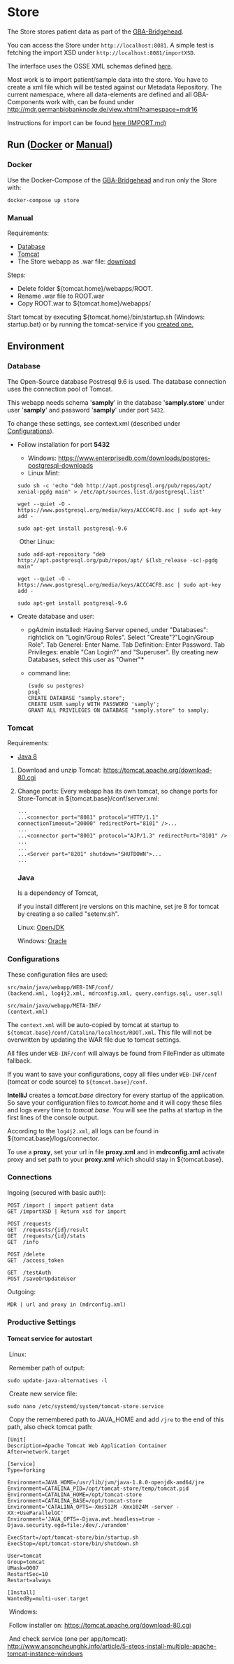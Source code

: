 # Store

The Store stores patient data as part of the [GBA-Bridgehead](https://github.com/samply/bridgehead-deployment).

You can access the Store under `http://localhost:8081`. A simple test is fetching the import XSD under `http://localhost:8081/importXSD`.

The interface uses the OSSE XML schemas defined [here](http://schema.samply.de/osse/).

Most work is to import patient/sample data into the store. You have to create a xml file which will be tested against our Metadata Repository.
The current namespace, where all data-elements are defined and all GBA-Components work with, can be found under http://mdr.germanbiobanknode.de/view.xhtml?namespace=mdr16

Instructions for import can be found [here (IMPORT.md)](IMPORT.md)


## Run ([Docker](#docker) or [Manual](#manual))

### Docker

Use the Docker-Compose of the [GBA-Bridgehead](https://github.com/samply/bridgehead-deployment) and run only the Store with:

```
docker-compose up store
```

### Manual

Requirements:

- [Database](#database)
- [Tomcat](#tomcat)
- The Store webapp as .war file: [download](https://maven.samply.de/nexus/content/repositories/oss-releases/de/samply/store-rest/4.2.6/store-rest-4.2.6.war)

Steps:

- Delete folder ${tomcat.home}/webapps/ROOT.
- Rename .war file to ROOT.war
- Copy ROOT.war to ${tomcat.home}/webapps/ 

Start tomcat by executing ${tomcat.home}/bin/startup.sh (Windows: startup.bat) or by running the tomcat-service if you [created one.](#tomcat-service-for-autostart)


## Environment

### Database

The Open-Source database Postresql 9.6 is used. The database connection uses the connection pool of Tomcat. 

This webapp needs schema '**samply**' in the database '**samply.store**' under user '**samply**' and password '**samply**' under port `5432`.

To change these settings, see context.xml (described under [Configurations](#Configurations)).

- Follow installation for port **5432**

  - Windows: https://www.enterprisedb.com/downloads/postgres-postgresql-downloads
  - Linux Mint:

  ```
  sudo sh -c 'echo "deb http://apt.postgresql.org/pub/repos/apt/ xenial-pgdg main" > /etc/apt/sources.list.d/postgresql.list'
  
  wget --quiet -O - https://www.postgresql.org/media/keys/ACCC4CF8.asc | sudo apt-key add -
  
  sudo apt-get install postgresql-9.6
  ```

  ​	Other Linux:

  ```
  sudo add-apt-repository "deb http://apt.postgresql.org/pub/repos/apt/ $(lsb_release -sc)-pgdg main"
  
  wget --quiet -O - https://www.postgresql.org/media/keys/ACCC4CF8.asc | sudo apt-key add -
  
  sudo apt-get install postgresql-9.6
  ```

- Create database and user:

  - pgAdmin installed: Having Server opened, under "Databases": rightclick on "Login/Group Roles". Select "Create"?"Login/Group Role". Tab Generel: Enter Name. Tab Definition: Enter Password. Tab Privileges: enable "Can Login?" and "Superuser". By creating new Databases, select this user as "Owner"*

  - command line: 

    ```
    (sudo su postgres)
    psql
    CREATE DATABASE "samply.store";
    CREATE USER samply WITH PASSWORD 'samply';
    GRANT ALL PRIVILEGES ON DATABASE "samply.store" to samply;
    ```


### Tomcat

Requirements:

   - [Java 8](#java)

1. Download and unzip Tomcat: https://tomcat.apache.org/download-80.cgi

2. Change ports: Every webapp has its own tomcat, so change ports for Store-Tomcat in ${tomcat.base}/conf/server.xml:

      ```
      ...
      ...<connector port="8081" protocol="HTTP/1.1" connectionTimeout="20000" redirectPort="8101" />...
      ...
      ...<connector port="8001" protocol="AJP/1.3" redirectPort="8101" /> ...
      ...
      ...<Server port="8201" shutdown="SHUTDOWN">...
      ...
      ```

   

   ### Java

   Is a dependency of Tomcat,

   if you install different jre versions on this machine, set jre 8 for tomcat by creating a so called "setenv.sh".

   Linux: [OpenJDK](https://openjdk.java.net/install/)

   Windows: [Oracle](https://www.oracle.com/technetwork/java/javase/downloads/jre8-downloads-2133155.html) 

### Configurations

These configuration files are used:

```
src/main/java/webapp/WEB-INF/conf/
(backend.xml, log4j2.xml, mdrconfig.xml, query.configs.sql, user.sql)

src/main/java/webapp/META-INF/
(context.xml)
```

The `context.xml` will be auto-copied by tomcat at startup to `${tomcat.base}/conf/Catalina/localhost/ROOT.xml`.
This file will not be overwritten by updating the WAR file due to tomcat settings.

All files under `WEB-INF/conf` will always be found from FileFinder as ultimate fallback.

If you want to save your configurations, copy all files under `WEB-INF/conf` (tomcat or code source) to `${tomcat.base}/conf`.

**IntelliJ** creates a *tomcat.base* directory for every startup of the application. So save your configuration files to *tomcat.home* and it will copy these files and logs every time to *tomcat.base*. You will see the paths at startup in the first lines of the console output.

According to the `log4j2.xml`, all logs can be found in ${tomcat.base}/logs/connector.

To use a **proxy**, set your url in file **proxy.xml** and in **mdrconfig.xml** activate proxy and set path to your **proxy.xml** which should stay in ${tomcat.base}.

### Connections

Ingoing (secured with basic auth):

```
POST /import | import patient data
GET /importXSD | Return xsd for import

POST /requests
GET  /requests/{id}/result
GET  /requests/{id}/stats
GET  /info

POST /delete
GET  /access_token

GET  /testAuth
POST /saveOrUpdateUser
```


Outgoing:

```
MDR | url and proxy in (mdrconfig.xml)

```


### Productive Settings

#### Tomcat service for autostart

​	Linux:

​		Remember path of output:

```
sudo update-java-alternatives -l

```

​		Create new service file:

```
sudo nano /etc/systemd/system/tomcat-store.service

```

​		Copy the remembered path to JAVA_HOME and add `/jre` to the end of this path, also check 		tomcat path:

```
[Unit]
Description=Apache Tomcat Web Application Container
After=network.target

[Service]
Type=forking

Environment=JAVA_HOME=/usr/lib/jvm/java-1.8.0-openjdk-amd64/jre
Environment=CATALINA_PID=/opt/tomcat-store/temp/tomcat.pid
Environment=CATALINA_HOME=/opt/tomcat-store
Environment=CATALINA_BASE=/opt/tomcat-store
Environment='CATALINA_OPTS=-Xms512M -Xmx1024M -server -XX:+UseParallelGC'
Environment='JAVA_OPTS=-Djava.awt.headless=true -Djava.security.egd=file:/dev/./urandom'

ExecStart=/opt/tomcat-store/bin/startup.sh
ExecStop=/opt/tomcat-store/bin/shutdown.sh

User=tomcat
Group=tomcat
UMask=0007
RestartSec=10
Restart=always

[Install]
WantedBy=multi-user.target

```



​	Windows: 

​		Follow installer on: https://tomcat.apache.org/download-80.cgi

​		And check service (one per app/tomcat): http://www.ansoncheunghk.info/article/5-steps-install-multiple-apache-tomcat-instance-windows